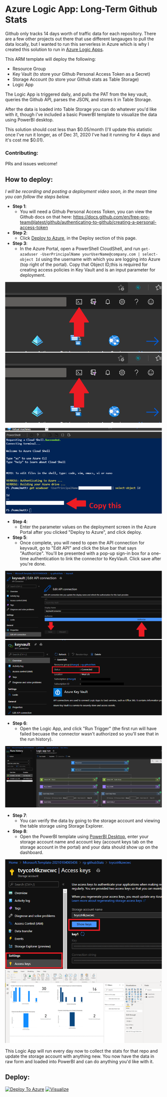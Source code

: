 # Azure Logic App: Long-Term Github Stats

Github only tracks 14 days worth of traffic data for each repository. There are a few other projects out there that use different langauges to pull the data locally, but I wanted to run this serverless in Azure which is why I created this solution to run in [Azure Logic Apps](https://docs.microsoft.com/en-us/azure/logic-apps/logic-apps-overview).

This ARM template will deploy the following: 

- Resource Group
- Key Vault (to store your Github Personal Access Token as a Secret)
- Storage Account (to store your Github stats as Table Storage)
- Logic App 

The Logic App is triggered daily, and pulls the PAT from the key vault, queries the Github API, parses the JSON, and stores it in Table Storage. 

After the data is loaded into Table Storage you can do whatever you'd like with it, though i've included a basic PowerBI template to visualize the data using PowerBI desktop.

This solution should cost less than $0.05/month (I'll update this statistic once I've run it longer, as of Dec 31, 2020 I've had it running for 4 days and it's cost me $0.01). 

### Contributing: 

PRs and issues welcome! 


## How to deploy: 

*I will be recording and posting a deployment video soon, in the mean time you can follow the steps below.*

- **Step 1**: 
  - You will need a Github Personal Access Token, you can view the Github docs on that here: https://docs.github.com/en/free-pro-team@latest/github/authenticating-to-github/creating-a-personal-access-token
- **Step 2**:
  - Click [Deploy to Azure](#deploy), in the Deploy section of this page.
- **Step 3**:
  - In the Azure Portal, open a PowerShell CloudShell, and run ```get-azaduser -UserPrincipalName yourUserName@company.com | select-object Id``` using the username with which you are logging into Azure (top right of the portal). Copy that Object ID,this is required for creating access policies in Key Vault and is an input parameter for deployment.

![](images/cloudshell.png)
<img src="./images/cloudshell.png"/>


<img src="./images/objectID.png"/>


- **Step 4**:
  - Enter the parameter values on the deployment screen in the Azure Portal after you clicked "Deploy to Azure", and click deploy. 
- **Step 5**:
  - Once complete, you will need to open the API connection for keyvault, go to "Edit API" and click the blue bar that says "Authorize". You'll be presented with a pop-up sign-in box for a one-time authentication to link the connector to KeyVault. Click save after you're done. 

<img src="./images/authorizeKV.png"/>

<img src="./images/connectedKV.png"/>


- **Step 6**:
  - Open the Logic App, and click "Run Trigger" (the first run will have failed becuase the connector wasn't authorized so you'll see that in the run history).

<img src="./images/logicappRun.png"/>

- **Step 7**:
  - You can verify the data by going to the storage account and viewing the table storage using Storage Explorer. 
- **Step 8**:
  - Open the PowerBI template using [PowerBI Desktop](https://powerbi.microsoft.com/en-us/downloads/), enter your storage account name and account key (account keys tab on the storage account in the portal) and your data should show up on the dashboard. 

<img src="./images/accessKey.png"/>


<img src="./images/powerBI.png"/>


This Logic App will run every day now to collect the stats for that repo and update the storage account with anything new. You now have the data in raw form and loaded into PowerBI and can do anything you'd like with it. 
## Deploy:

[//]: # (The short URLs below are to show impact of this solution by tracking number of deployments. You can use the direct link if you wish - https://portal.azure.com/#create/Microsoft.Template/uri/https%3A%2F%2Fraw.githubusercontent.com%2FMattHansen0%2Flogicapp-githubstats%2Fmain%2Fazuredeploy.json)


[![Deploy To Azure](http://azuredeploy.net/deploybutton.png)](https://urls.hansencloud.com/deploy-githubstats-logicapp)  [![Visualize](http://armviz.io/visualizebutton.png)](http://armviz.io/#/?load=https%3A%2F%2Fraw.githubusercontent.com%2FMattHansen0%2Flogicapp-githubstats%2Fmain%2Fazuredeploy.json)
